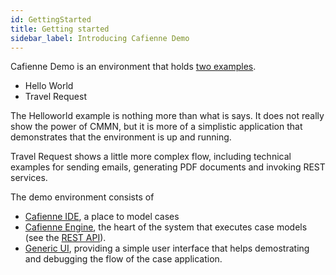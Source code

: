 ```yaml
---
id: GettingStarted
title: Getting started
sidebar_label: Introducing Cafienne Demo
---
```


Cafienne Demo is an environment that holds [two examples](genericUIExamples).

- Hello World
- Travel Request

The Helloworld example is nothing more than what is says. It does not really show the power of CMMN, but it is more of a simplistic application that demonstrates that the environment is up and running.

Travel Request shows a little more complex flow, including technical examples for sending emails, generating PDF documents and invoking REST services.

The demo environment consists of

- [Cafienne IDE](design-case), a place to model cases
- [Cafienne Engine](engine-overview), the heart of the system that executes case models (see the [REST API](api-overview)).
- [Generic UI](genericUI), providing a simple user interface that helps demostrating and debugging the flow of the case application.
